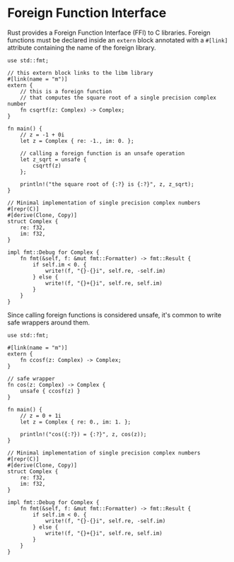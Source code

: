 # Foreign Function Interface

Rust provides a Foreign Function Interface (FFI) to C libraries. Foreign
functions must be declared inside an `extern` block annotated with a `#[link]`
attribute containing the name of the foreign library.

```rust,ignore
use std::fmt;

// this extern block links to the libm library
#[link(name = "m")]
extern {
    // this is a foreign function
    // that computes the square root of a single precision complex number
    fn csqrtf(z: Complex) -> Complex;
}

fn main() {
    // z = -1 + 0i
    let z = Complex { re: -1., im: 0. };

    // calling a foreign function is an unsafe operation
    let z_sqrt = unsafe {
        csqrtf(z)
    };

    println!("the square root of {:?} is {:?}", z, z_sqrt);
}

// Minimal implementation of single precision complex numbers
#[repr(C)]
#[derive(Clone, Copy)]
struct Complex {
    re: f32,
    im: f32,
}

impl fmt::Debug for Complex {
    fn fmt(&self, f: &mut fmt::Formatter) -> fmt::Result {
        if self.im < 0. {
            write!(f, "{}-{}i", self.re, -self.im)
        } else {
            write!(f, "{}+{}i", self.re, self.im)
        }
    }
}
```

Since calling foreign functions is considered unsafe, it's common to write safe
wrappers around them.

```rust,ignore
use std::fmt;

#[link(name = "m")]
extern {
    fn ccosf(z: Complex) -> Complex;
}

// safe wrapper
fn cos(z: Complex) -> Complex {
    unsafe { ccosf(z) }
}

fn main() {
    // z = 0 + 1i
    let z = Complex { re: 0., im: 1. };

    println!("cos({:?}) = {:?}", z, cos(z));
}

// Minimal implementation of single precision complex numbers
#[repr(C)]
#[derive(Clone, Copy)]
struct Complex {
    re: f32,
    im: f32,
}

impl fmt::Debug for Complex {
    fn fmt(&self, f: &mut fmt::Formatter) -> fmt::Result {
        if self.im < 0. {
            write!(f, "{}-{}i", self.re, -self.im)
        } else {
            write!(f, "{}+{}i", self.re, self.im)
        }
    }
}
```
